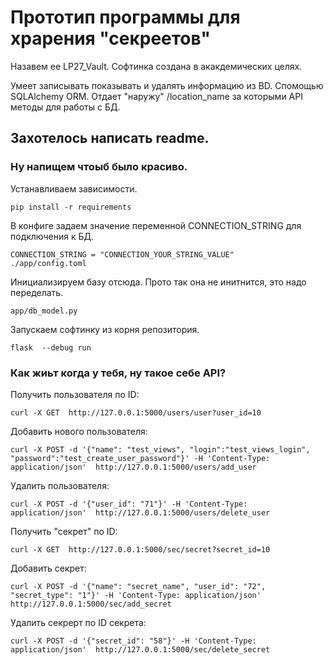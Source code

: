 # Прототип программы для храрения "секреетов"
Назавем ее LP27_Vault.
Софтинка создана в акакдемических целях.

Умеет записывать показывать и удалять информацию из BD.
Спомощью SQLAlchemy ORM.
Отдает "наружу" /location_name за которыми API методы для работы с БД.

## Захотелось написать readme.
### Ну напищем чтоыб было красиво.

Устанавливаем зависимости.
```
pip install -r requirements
```

В конфиге задаем значение переменной CONNECTION_STRING для подключения к БД.
```
CONNECTION_STRING = "CONNECTION_YOUR_STRING_VALUE"
./app/config.toml
```

Инициализируем базу отсюда.
Прото так она не инитнится, это надо переделать.
```
app/db_model.py
```

Запускаем софтинку из корня репозитория.
```
flask  --debug run
```

### Как жиьт когда у тебя, ну такое себе API?

Получить пользователя по ID:
```
curl -X GET  http://127.0.0.1:5000/users/user?user_id=10
```

Добавить нового пользователя:
```
curl -X POST -d '{"name": "test_views", "login":"test_views_login", "password":"test_create_user_password"}' -H 'Content-Type: application/json'  http://127.0.0.1:5000/users/add_user
```

Удалить пользователя:
```
curl -X POST -d '{"user_id": "71"}' -H 'Content-Type: application/json'  http://127.0.0.1:5000/users/delete_user
```

Получить "секрет" по ID:
```
curl -X GET  http://127.0.0.1:5000/sec/secret?secret_id=10
```

Добавить секрет:
```
curl -X POST -d '{"name": "secret_name", "user_id": "72", "secret_type": "1"}' -H 'Content-Type: application/json'  http://127.0.0.1:5000/sec/add_secret
```

Удалить секрерт по ID секрета:
```
curl -X POST -d '{"secret_id": "58"}' -H 'Content-Type: application/json'  http://127.0.0.1:5000/sec/delete_secret

```

